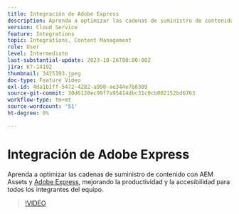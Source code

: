```yaml
---
title: Integración de Adobe Express
description: Aprenda a optimizar las cadenas de suministro de contenido con AEM Assets y Adobe Express, mejorando la productividad y la accesibilidad para todos los integrantes del equipo.
version: Cloud Service
feature: Integrations
topic: Integrations, Content Management
role: User
level: Intermediate
last-substantial-update: 2023-10-26T00:00:00Z
jira: KT-14192
thumbnail: 3425193.jpeg
doc-type: Feature Video
exl-id: 4da1b1ff-5472-4282-a998-ae344e7b8309
source-git-commit: 30d6120ec99f7a95414dbc31c0cb002152bd6763
workflow-type: tm+mt
source-wordcount: '51'
ht-degree: 0%

---
```


# Integración de Adobe Express

Aprenda a optimizar las cadenas de suministro de contenido con AEM Assets y [Adobe Express](https://www.adobe.com/express/), mejorando la productividad y la accesibilidad para todos los integrantes del equipo.

>[!VIDEO](https://video.tv.adobe.com/v/3425193/?learn=on)
